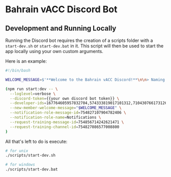 # Bahrain vACC Discord Bot

## Development and Running Locally

Running the Discord bot requires the creation of a scripts folder with a `start-dev.sh` or `start-dev.bat` in it. This script will then be used to start the app locally using your own custom arguments.

Here is an example:
```sh
#!/bin/bash

WELCOME_MESSAGE=$'**Welcome to the Bahrain vACC Discord!**\n\n> Naming Convention\nPlease set your Discord nickname to your name \(or variant of your name\) followed by your VATSIM ID. For example: Liam P - 1443704. If you don\'t do this, you will most likely be removed.\nRole will be assigned to you soon by a staff member.\n\nBy joining the server, you agree to the rules listed in \#info as well as the VATSIM COC.'

(npm run start:dev -- \
  --loglevel=verbose \
  --discord-token={{your own discord bot token}} \
  --developer-ids=167764605957832704,574333819017101312,710430766173126727 \
  --new-member-welcome-message="$WELCOME_MESSAGE" \
  --notification-role-message-id=754827107904782406 \
  --notification-role-name=Notifications \
  --request-training-message-id=754856714242621471 \
  --request-training-channel-id=754827086577008800
)
```

All that's left to do is execute:

```sh
# for unix
./scripts/start-dev.sh

# for windows
./scripts/start-dev.bat
```
